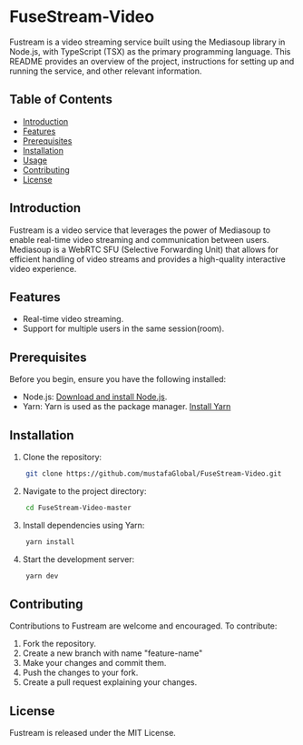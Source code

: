 # FuseStream-Video

Fustream is a video streaming service built using the Mediasoup library in Node.js, with TypeScript (TSX) as the primary programming language. This README provides an overview of the project, instructions for setting up and running the service, and other relevant information.

## Table of Contents

- [Introduction](#introduction)
- [Features](#features)
- [Prerequisites](#prerequisites)
- [Installation](#installation)
- [Usage](#usage)
- [Contributing](#contributing)
- [License](#license)

## Introduction

Fustream is a video service that leverages the power of Mediasoup to enable real-time video streaming and communication between users. Mediasoup is a WebRTC SFU (Selective Forwarding Unit) that allows for efficient handling of video streams and provides a high-quality interactive video experience.

## Features

- Real-time video streaming.
- Support for multiple users in the same session(room).

## Prerequisites

Before you begin, ensure you have the following installed:

- Node.js: [Download and install Node.js](https://nodejs.org/).
- Yarn: Yarn is used as the package manager. [Install Yarn](https://classic.yarnpkg.com/en/docs/install/)

## Installation

1. Clone the repository:

```bash
    git clone https://github.com/mustafaGlobal/FuseStream-Video.git
```

2. Navigate to the project directory:

```bash
    cd FuseStream-Video-master
```

3. Install dependencies using Yarn:

```bash
    yarn install
```

4. Start the development server:

```bash
    yarn dev
```

## Contributing

Contributions to Fustream are welcome and encouraged. To contribute:

1. Fork the repository.
2. Create a new branch with name "feature-name"
3. Make your changes and commit them.
4. Push the changes to your fork.
5. Create a pull request explaining your changes.

## License

Fustream is released under the MIT License.

